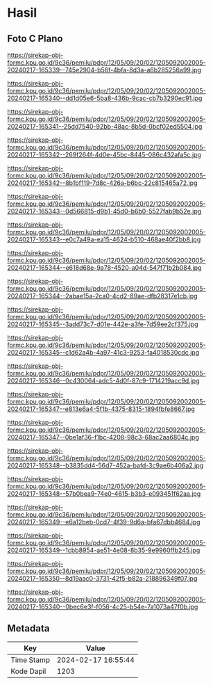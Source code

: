 # Hasil

## Foto C Plano

https://sirekap-obj-formc.kpu.go.id/9c36/pemilu/pdpr/12/05/09/20/02/1205092002005-20240217-165339--745e2904-b56f-4bfa-8d3a-a6b285256a99.jpg

https://sirekap-obj-formc.kpu.go.id/9c36/pemilu/pdpr/12/05/09/20/02/1205092002005-20240217-165340--dd1d05e6-5ba8-436b-9cac-cb7b3290ec91.jpg

https://sirekap-obj-formc.kpu.go.id/9c36/pemilu/pdpr/12/05/09/20/02/1205092002005-20240217-165341--25dd7540-92bb-48ac-8b5d-0bcf02ed5504.jpg

https://sirekap-obj-formc.kpu.go.id/9c36/pemilu/pdpr/12/05/09/20/02/1205092002005-20240217-165342--269f264f-4d0e-45bc-8445-086c432afa5c.jpg

https://sirekap-obj-formc.kpu.go.id/9c36/pemilu/pdpr/12/05/09/20/02/1205092002005-20240217-165342--8b1bf119-7d8c-426a-b6bc-22c815465a72.jpg

https://sirekap-obj-formc.kpu.go.id/9c36/pemilu/pdpr/12/05/09/20/02/1205092002005-20240217-165343--0d566815-d9b1-45d0-b6b0-5527fab9b52e.jpg

https://sirekap-obj-formc.kpu.go.id/9c36/pemilu/pdpr/12/05/09/20/02/1205092002005-20240217-165343--e0c7a49a-ea15-4624-b510-468ae40f2bb8.jpg

https://sirekap-obj-formc.kpu.go.id/9c36/pemilu/pdpr/12/05/09/20/02/1205092002005-20240217-165344--e618d68e-9a78-4520-a04d-547f71b2b084.jpg

https://sirekap-obj-formc.kpu.go.id/9c36/pemilu/pdpr/12/05/09/20/02/1205092002005-20240217-165344--2abae15a-2ca0-4cd2-89ae-dfb28317e1cb.jpg

https://sirekap-obj-formc.kpu.go.id/9c36/pemilu/pdpr/12/05/09/20/02/1205092002005-20240217-165345--3add73c7-d01e-442e-a3fe-7d59ee2cf375.jpg

https://sirekap-obj-formc.kpu.go.id/9c36/pemilu/pdpr/12/05/09/20/02/1205092002005-20240217-165345--c1d62a4b-4a97-41c3-9253-fa4018530cdc.jpg

https://sirekap-obj-formc.kpu.go.id/9c36/pemilu/pdpr/12/05/09/20/02/1205092002005-20240217-165346--0c430064-adc5-4d0f-87c9-1714219acc9d.jpg

https://sirekap-obj-formc.kpu.go.id/9c36/pemilu/pdpr/12/05/09/20/02/1205092002005-20240217-165347--e813e6a4-5f1b-4375-8315-1894fbfe8667.jpg

https://sirekap-obj-formc.kpu.go.id/9c36/pemilu/pdpr/12/05/09/20/02/1205092002005-20240217-165347--0be1af36-f1bc-4208-98c3-68ac2aa6804c.jpg

https://sirekap-obj-formc.kpu.go.id/9c36/pemilu/pdpr/12/05/09/20/02/1205092002005-20240217-165348--b3835dd4-56d7-452a-bafd-3c9ae6b406a2.jpg

https://sirekap-obj-formc.kpu.go.id/9c36/pemilu/pdpr/12/05/09/20/02/1205092002005-20240217-165348--57b0bea9-74e0-4615-b3b3-e093451f62aa.jpg

https://sirekap-obj-formc.kpu.go.id/9c36/pemilu/pdpr/12/05/09/20/02/1205092002005-20240217-165349--e6a12beb-0cd7-4f39-9d6a-bfa67dbb4684.jpg

https://sirekap-obj-formc.kpu.go.id/9c36/pemilu/pdpr/12/05/09/20/02/1205092002005-20240217-165349--1cbb8954-ae51-4e08-8b35-9e9960ffb245.jpg

https://sirekap-obj-formc.kpu.go.id/9c36/pemilu/pdpr/12/05/09/20/02/1205092002005-20240217-165350--8d19aac0-3731-42f5-b82a-218896349f07.jpg

https://sirekap-obj-formc.kpu.go.id/9c36/pemilu/pdpr/12/05/09/20/02/1205092002005-20240217-165340--0bec6e3f-f056-4c25-b54e-7a1073a47f0b.jpg


## Metadata

| Key        | Value               |
| ---------- | ------------------- |
| Time Stamp | 2024-02-17 16:55:44 |
| Kode Dapil | 1203                |



